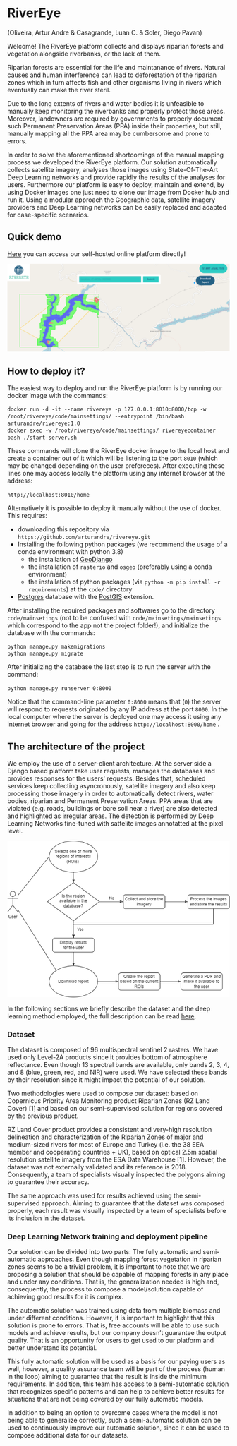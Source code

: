 # RiverEye

(Oliveira, Artur Andre & Casagrande, Luan C. & Soler, Diego Pavan)

Welcome! The RiverEye platform collects and displays riparian forests and vegetation alongside riverbanks, or the lack of them.

Riparian forests are essential for the life and maintanance of rivers. Natural causes and human interference can lead to
deforestation of the riparian zones which in turn affects fish and other organisms living in rivers which eventually can make the river
steril.

Due to the long extents of rivers and water bodies it is unfeasible to manually keep monitoring the riverbanks and properly protect those areas.
Moreover, landowners are required by governments to properly document such Permanent Preservation Areas (PPA) inside their properties, but still,
manually mapping all the PPA area may be cumbersome and prone to errors.

In order to solve the aforementioned shortcomings of the manual mapping process we developed the RiverEye platform. Our solution automatically
collects satellite imagery, analyses those images using State-Of-The-Art Deep Learning networks and provide rapidly the results of the analyses
for users. Furthermore our platform is easy to deploy, maintain and extend, by using Docker images one just need to clone our image from Docker hub and
run it. Using a modular approach the Geographic data, satellite imagery providers and Deep Learning networks can be easily replaced and adapted for
case-specific scenarios.

## Quick demo

[Here](http://rivereye.inacity.org/home) you can access our self-hosted online platform directly!

[![image](https://github.com/arturandre/rivereye/blob/d83f9ec74a0acba7ef4835c7dce4ba66c8b75a6d/documentation/coverpicture.png)](http://rivereye.inacity.org/home)

## How to deploy it?

The easiest way to deploy and run the RiverEye platform is by running our docker image with the commands:
```
docker run -d -it --name rivereye -p 127.0.0.1:8010:8000/tcp -w /root/rivereye/code/mainsettings/ --entrypoint /bin/bash arturandre/rivereye:1.0
docker exec -w /root/rivereye/code/mainsettings/ rivereyecontainer bash ./start-server.sh
```

These commands will clone the RiverEye docker image to the local host and create a container out of it which will be listening to the port `8010` (which may be 
changed depending on the user prefereces). After executing these lines one may access locally the platform using any internet browser at the address:

`http://localhost:8010/home`

Alternatively it is possible to deploy it manually without the use of docker. This requires:

  - downloading this repository via `https://github.com/arturandre/rivereye.git` 
  - Installing the following python packages (we recommend the usage of a conda environment with python 3.8)
    - the installation of [GeoDjango](https://docs.djangoproject.com/en/4.0/ref/contrib/gis/install/geolibs/)
    - the installation of `rasterio` and `osgeo` (preferably using a conda environment)
    - the installation of python packages (via `python -m pip install -r requirements`) at the `code/` directory
  - [Postgres](https://www.postgresql.org/download/) database with the [PostGIS](https://postgis.net/install/) extension.

After installing the required packages and softwares go to the directory `code/mainsetings` (not to be confused with `code/mainsetings/mainsetings` which correspond to the app not the project folder!), and initialize the database with the commands:

```
python manage.py makemigrations
python manage.py migrate
```

After initializing the database the last step is to run the server with the command:

`python manage.py runserver 0:8000`

Notice that the command-line parameter `0:8000` means that (`0`) the server will respond to requests originated by any IP address at the port `8000`. In the local computer where the server is deployed one may access it using any internet browser and going for the address `http://localhost:8000/home` .


## The architecture of the project

We employ the use of a server-client architecture. At the server side a Django based platform take user requests, manages the databases and provides responses for the users' requests. Besides that, scheduled services keep collecting asyncronously, satellite imagery and also keep processing those imagery in order to automatically detect rivers, water bodies, riparian and Permanent Preservation Areas. PPA areas that are violated (e.g. roads, buildings or bare soil near a river) are also detected and highlighted as irregular areas. The detection is performed by Deep Learning Networks fine-tuned with sattelite images annotatted at the pixel level.

![Use case diagram with flow diagram](documentation/Use-cases.drawio.png)

In the following sections we briefly describe the dataset and the deep learning method employed, the full description can be read [here](https://github.com/arturandre/rivereye/blob/66942455d3b3db753d8c9ac24938bedac739207e/documentation/rivereye_dataset_deeplearning.pdf).

### Dataset

The dataset is composed of 96 multispectral sentinel 2 rasters. We have used only Level-2A products since it provides bottom of atmosphere reflectance. Even though 13 spectral bands are available, only bands 2, 3, 4, and 8 (blue, green, red, and NIR) were used. We have selected these bands by their resolution since it might impact the potential of our solution.

Two methodologies were used to compose our dataset: based on Copernicus Priority Area Monitoring product Riparian Zones (RZ Land Cover) [1] and based on our semi-supervised solution for regions covered by the previous product.

RZ Land Cover product provides a consistent and very-high resolution delineation and characterization of the Riparian Zones of major and medium-sized rivers for most of Europe and Turkey (i.e. the 38 EEA member and cooperating countries + UK), based on optical 2.5m spatial resolution satellite imagery from the ESA Data Warehouse [1]. However, the dataset was not externally validated and its reference is 2018. Consequently, a team of specialists visually inspected the polygons aiming to guarantee their accuracy.

The same approach was used for results achieved using the semi-supervised approach. Aiming to guarantee that the dataset was composed properly, each result was visually inspected by a team of specialists before its inclusion in the dataset.

### Deep Learning Network training and deployment pipeline

Our solution can be divided into two parts: The fully automatic and semi-automatic approaches. Even though mapping forest vegetation in riparian zones seems to be a trivial problem, it is important to note that we are proposing a solution that should be capable of mapping forests in any place and under any conditions. That is, the generalization needed is high and, consequently, the process to compose a model/solution capable of achieving good results for it is complex.

The automatic solution was trained using data from multiple biomass and under different conditions. However, it is important to highlight that this solution is prone to errors. That is, free accounts will be able to use such models and achieve results, but our company doesn’t guarantee the output quality. That is an opportunity for users to get used to our platform and better understand its potential.

This fully automatic solution will be used as a basis for our paying users as well, however, a quality assurance team will be part of the process (human in the loop) aiming to guarantee that the result is inside the minimum requirements. In addition, this team has access to a semi-automatic solution that recognizes specific patterns and can help to achieve better results for situations that are not being covered by our fully automatic models.

In addition to being an option to overcome cases where the model is not being able to generalize correctly, such a semi-automatic solution can be used to continuously improve our automatic solution, since it can be used to compose additional data for our datasets.
